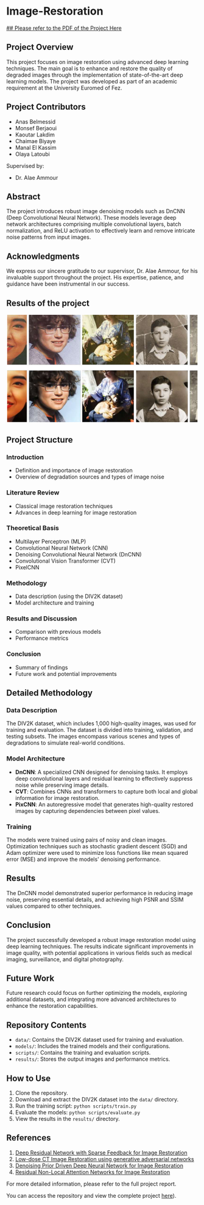 # Image-Restoration
[## Please refer to the PDF of the Project Here](http://example.com)

## Project Overview
This project focuses on image restoration using advanced deep learning techniques. The main goal is to enhance and restore the quality of degraded images through the implementation of state-of-the-art deep learning models. The project was developed as part of an academic requirement at the University Euromed of Fez.

## Project Contributors
- Anas Belmessid
- Monsef Berjaoui
- Kaoutar Lakdim
- Chaimae Biyaye
- Manal El Kassim
- Olaya Latoubi

Supervised by:
- Dr. Alae Ammour

## Abstract
The project introduces robust image denoising models such as DnCNN (Deep Convolutional Neural Network). These models leverage deep network architectures comprising multiple convolutional layers, batch normalization, and ReLU activation to effectively learn and remove intricate noise patterns from input images.

## Acknowledgments
We express our sincere gratitude to our supervisor, Dr. Alae Ammour, for his invaluable support throughout the project. His expertise, patience, and guidance have been instrumental in our success.

## Results of the project
![Before-After](Before-After.PNG)


## Project Structure
### Introduction
- Definition and importance of image restoration
- Overview of degradation sources and types of image noise

### Literature Review
- Classical image restoration techniques
- Advances in deep learning for image restoration

### Theoretical Basis
- Multilayer Perceptron (MLP)
- Convolutional Neural Network (CNN)
- Denoising Convolutional Neural Network (DnCNN)
- Convolutional Vision Transformer (CVT)
- PixelCNN

### Methodology
- Data description (using the DIV2K dataset)
- Model architecture and training

### Results and Discussion
- Comparison with previous models
- Performance metrics

### Conclusion
- Summary of findings
- Future work and potential improvements

## Detailed Methodology
### Data Description
The DIV2K dataset, which includes 1,000 high-quality images, was used for training and evaluation. The dataset is divided into training, validation, and testing subsets. The images encompass various scenes and types of degradations to simulate real-world conditions.

### Model Architecture
- **DnCNN**: A specialized CNN designed for denoising tasks. It employs deep convolutional layers and residual learning to effectively suppress noise while preserving image details.
- **CVT**: Combines CNNs and transformers to capture both local and global information for image restoration.
- **PixCNN**: An autoregressive model that generates high-quality restored images by capturing dependencies between pixel values.

### Training
The models were trained using pairs of noisy and clean images. Optimization techniques such as stochastic gradient descent (SGD) and Adam optimizer were used to minimize loss functions like mean squared error (MSE) and improve the models' denoising performance.

## Results
The DnCNN model demonstrated superior performance in reducing image noise, preserving essential details, and achieving high PSNR and SSIM values compared to other techniques.

## Conclusion
The project successfully developed a robust image restoration model using deep learning techniques. The results indicate significant improvements in image quality, with potential applications in various fields such as medical imaging, surveillance, and digital photography.

## Future Work
Future research could focus on further optimizing the models, exploring additional datasets, and integrating more advanced architectures to enhance the restoration capabilities.

## Repository Contents
- `data/`: Contains the DIV2K dataset used for training and evaluation.
- `models/`: Includes the trained models and their configurations.
- `scripts/`: Contains the training and evaluation scripts.
- `results/`: Stores the output images and performance metrics.

## How to Use
1. Clone the repository.
2. Download and extract the DIV2K dataset into the `data/` directory.
3. Run the training script: `python scripts/train.py`
4. Evaluate the models: `python scripts/evaluate.py`
5. View the results in the `results/` directory.

## References
1. [Deep Residual Network with Sparse Feedback for Image Restoration](https://www.mdpi.com/2076-3417/8/12/2417)
2. [Low-dose CT Image Restoration using generative adversarial networks](https://www.sciencedirect.com/science/article/pii/S2352914820306183)
3. [Denoising Prior Driven Deep Neural Network for Image Restoration](https://arxiv.org/pdf/1801.06756.pdf)
4. [Residual Non-Local Attention Networks for Image Restoration](https://arxiv.org/pdf/1903.10082.pdf)

For more detailed information, please refer to the full project report.

You can access the repository and view the complete project [here](https://github.com/anasbelmessid1/Image-Restoration/)).
